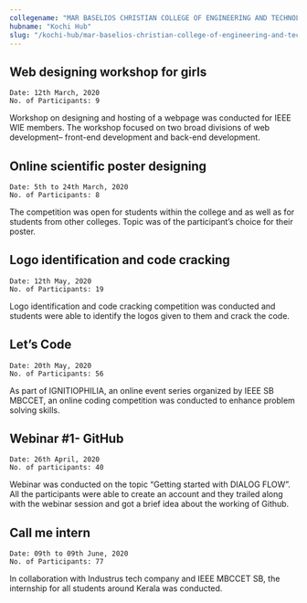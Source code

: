 ```yaml
---
collegename: "MAR BASELIOS CHRISTIAN COLLEGE OF ENGINEERING AND TECHNOLOGY"
hubname: "Kochi Hub"
slug: "/kochi-hub/mar-baselios-christian-college-of-engineering-and-technology"
---
```




## Web designing workshop for girls

```Date: 12th March, 2020```<br />
```No. of Participants: 9```

Workshop on designing and hosting of a webpage was conducted for IEEE WIE members. The workshop focused on two broad divisions of web development– front-end development and back-end development. 
      

## Online scientific poster designing

```Date: 5th to 24th March, 2020```<br />
```No. of Participants: 8```

The competition was open for students within the college and as well as for students from other colleges. Topic was of the participant’s choice for their poster. 

## Logo identification and code cracking

```Date: 12th May, 2020```<br />
```No. of Participants: 19```

Logo identification and code cracking competition was conducted and students were able to identify the logos given to them and crack the code. 

## Let’s Code

```Date: 20th May, 2020```<br />
```No. of Participants: 56```

As part of IGNITIOPHILIA, an online event series organized by IEEE SB MBCCET, an online coding competition was conducted to enhance problem solving skills. 

## Webinar #1- GitHub

```Date: 26th April, 2020```<br />
```No. of participants: 40```

Webinar was conducted on the topic “Getting started with DIALOG FLOW”. All the participants were able to create an account and they trailed along with the webinar session and got a brief idea about the working of Github.

## Call me intern

```Date: 09th to 09th June, 2020```<br />
```No. of Participants: 77```

In collaboration with Industrus tech company and IEEE MBCCET SB, the internship for all students around Kerala was conducted. 
